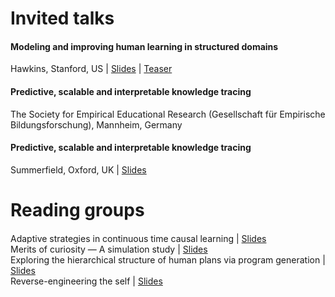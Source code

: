 # Invited talks


#### Modeling and improving human learning in structured domains
Hawkins, Stanford, US | 
[Slides](/files/slides/program_hawkins.pdf) | [Teaser](https://www.youtube.com/watch?v=X2WH8mHJnhM)

#### Predictive, scalable and interpretable knowledge tracing  
The Society for Empirical Educational Research (Gesellschaft für Empirische Bildungsforschung), Mannheim, Germany

#### Predictive, scalable and interpretable knowledge tracing  
Summerfield, Oxford, UK | 
[Slides](/files/slides/psikt_summerfield.pdf)



# Reading groups
#### 

Adaptive strategies in continuous time causal learning | [Slides](/files/slides/241029_causal_learning.pdf)  
Merits of curiosity — A simulation study | [Slides](/files/slides/241025_curiosity_network_presentation.pdf)  
Exploring the hierarchical structure of human plans via program generation |  [Slides](/files/slides/240319_hierarchical_program_induction.pdf)  
Reverse-engineering the self | [Slides](/files/slides/230808_reverse_engineering_the_self.pdf) 